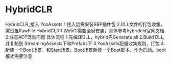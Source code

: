 # HybridCLR
HybridCLR_接入
YooAssets
    1.接入后需安装SBP插件包
    2.DLL文件的打包收集，需设置RawFile
HybridCLR
    1.WebGl需要全局安装，具体参考hybridcld官网文档
    2.注意AOT泛型问题
具体流程
    1.先编译DLL，hybrid先Generate all
    2.Build DLL,并复制到 StreamingAssests下和Prefabs下
    3.YooAssets配置收集规则，打包
    4.新建一个Boot场景，和Start场景。Boot场景新挂一个Boot脚本，作为启动。boot模式需要注意